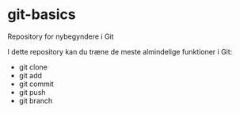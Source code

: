 # git-basics
Repository for nybegyndere i Git

I dette repository kan du træne de meste almindelige funktioner i Git:

- git clone
- git add
- git commit 
- git push
- git branch

